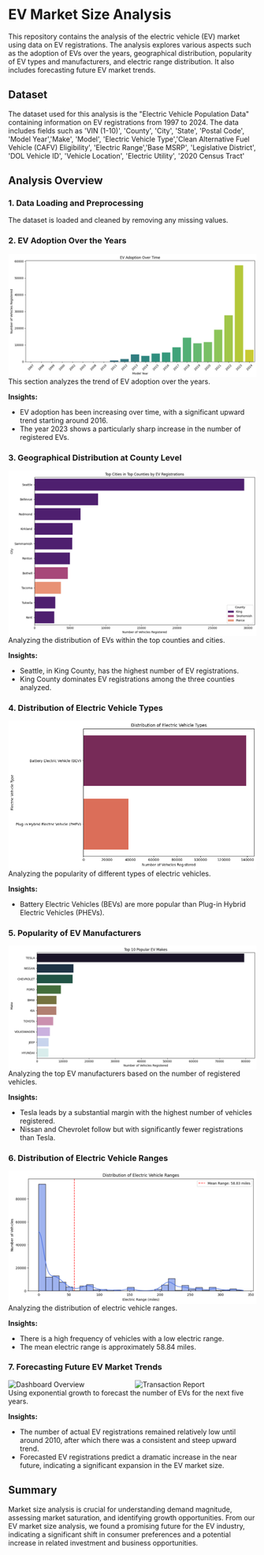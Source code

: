 # EV Market Size Analysis

This repository contains the analysis of the electric vehicle (EV) market using data on EV registrations. The analysis explores various aspects such as the adoption of EVs over the years, geographical distribution, popularity of EV types and manufacturers, and electric range distribution. It also includes forecasting future EV market trends.

## Dataset

The dataset used for this analysis is the "Electric Vehicle Population Data" containing information on EV registrations from 1997 to 2024. The data includes fields such as 'VIN (1-10)', 'County', 'City', 'State', 'Postal Code', 'Model Year','Make', 'Model', 'Electric Vehicle Type','Clean Alternative Fuel Vehicle (CAFV) Eligibility', 'Electric Range','Base MSRP', 'Legislative District', 'DOL Vehicle ID',
'Vehicle Location', 'Electric Utility', '2020 Census Tract'

## Analysis Overview

### 1. Data Loading and Preprocessing

The dataset is loaded and cleaned by removing any missing values.

### 2. EV Adoption Over the Years
<div style="display: flex;">
    <img src="https://github.com/aarish22/EVMarketSizeAnalysis/blob/main/Plots/EV%20Adoption%20Over%20time.png" alt="EV Adoption Over Time" style="width: 100%; margin-right: 10px;">
</div>
This section analyzes the trend of EV adoption over the years.

**Insights:**
- EV adoption has been increasing over time, with a significant upward trend starting around 2016.
- The year 2023 shows a particularly sharp increase in the number of registered EVs.

### 3. Geographical Distribution at County Level
<div style="display: flex;">
    <img src="https://github.com/aarish22/EVMarketSizeAnalysis/blob/main/Plots/Top%20cities%20in%20top%20counties.png" alt="Top Cities in Top Counties by EV Registrations" style="width: 100%; margin-right: 10px;">
</div>
Analyzing the distribution of EVs within the top counties and cities.

**Insights:**
- Seattle, in King County, has the highest number of EV registrations.
- King County dominates EV registrations among the three counties analyzed.

### 4. Distribution of Electric Vehicle Types
<div style="display: flex;">
    <img src="https://github.com/aarish22/EVMarketSizeAnalysis/blob/main/Plots/Distribution%20of%20vehicle%20types.png" alt="Distribution of Electric Vehicle Types" style="width: 100%; margin-right: 10px;">
</div>
Analyzing the popularity of different types of electric vehicles.

**Insights:**
- Battery Electric Vehicles (BEVs) are more popular than Plug-in Hybrid Electric Vehicles (PHEVs).

### 5. Popularity of EV Manufacturers
<div style="display: flex;">
    <img src="https://github.com/aarish22/EVMarketSizeAnalysis/blob/main/Plots/top%2010%20popular%20ev%20makes.png" alt="Top 10 Popular EV Makes" style="width: 100%; margin-right: 10px;">
</div>
Analyzing the top EV manufacturers based on the number of registered vehicles.

**Insights:**
- Tesla leads by a substantial margin with the highest number of vehicles registered.
- Nissan and Chevrolet follow but with significantly fewer registrations than Tesla.

### 6. Distribution of Electric Vehicle Ranges
<div style="display: flex;">
    <img src="https://github.com/aarish22/EVMarketSizeAnalysis/blob/main/Plots/Distribution%20of%20electric%20vehicle%20ranges.png" alt="Distribution of Electric Vehicle Ranges" style="width: 100%; margin-right: 10px;">
</div>
Analyzing the distribution of electric vehicle ranges.

**Insights:**
- There is a high frequency of vehicles with a low electric range.
- The mean electric range is approximately 58.84 miles.

### 7. Forecasting Future EV Market Trends
<div style="display: flex;">
    <img src="path_to_first_image" alt="Dashboard Overview" style="width: 50%; margin-right: 10px;">
    <img src="path_to_second_image" alt="Transaction Report" style="width: 50%;">
</div>
Using exponential growth to forecast the number of EVs for the next five years.

**Insights:**
- The number of actual EV registrations remained relatively low until around 2010, after which there was a consistent and steep upward trend.
- Forecasted EV registrations predict a dramatic increase in the near future, indicating a significant expansion in the EV market size.

## Summary

Market size analysis is crucial for understanding demand magnitude, assessing market saturation, and identifying growth opportunities. From our EV market size analysis, we found a promising future for the EV industry, indicating a significant shift in consumer preferences and a potential increase in related investment and business opportunities.


